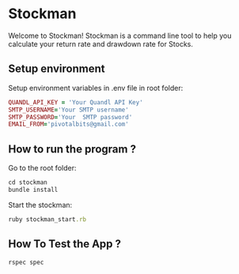 # Stockman

Welcome to Stockman! Stockman is a command line tool to help you calculate your return rate and drawdown rate for Stocks.

## Setup environment
Setup environment variables in .env file in root folder:
  ```ruby
  QUANDL_API_KEY = 'Your Quandl API Key'
  SMTP_USERNAME='Your SMTP username'
  SMTP_PASSWORD='Your  SMTP password'
  EMAIL_FROM='pivotalbits@gmail.com'
  ```

## How to run the program ?
Go to the root folder:
  ```ruby
  cd stockman
  bundle install
  ```

Start the stockman:
  ```ruby
  ruby stockman_start.rb
  ```

## How To Test the App ?
  ```ruby
  rspec spec
  ```
